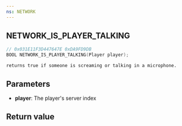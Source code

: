```yaml
---
ns: NETWORK
---
```

## NETWORK_IS_PLAYER_TALKING

```c
// 0x031E11F3D447647E 0xDA9FD9DB
BOOL NETWORK_IS_PLAYER_TALKING(Player player);
```

```
returns true if someone is screaming or talking in a microphone.
```

## Parameters
* **player**: The player's server index

## Return value
